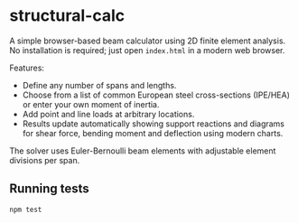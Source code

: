 # structural-calc

A simple browser-based beam calculator using 2D finite element analysis. No installation is required; just open `index.html` in a modern web browser.

Features:
- Define any number of spans and lengths.
- Choose from a list of common European steel cross-sections (IPE/HEA) or enter your own moment of inertia.
- Add point and line loads at arbitrary locations.
- Results update automatically showing support reactions and diagrams for shear force, bending moment and deflection using modern charts.

The solver uses Euler-Bernoulli beam elements with adjustable element divisions per span.

## Running tests

```
npm test
```


